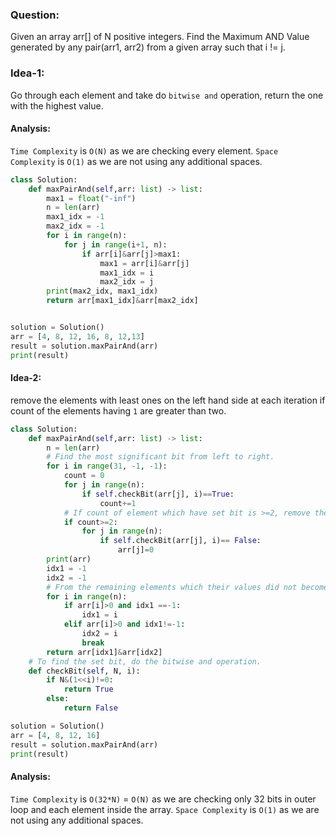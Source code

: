 ### Question:

Given an array arr[] of N positive integers. Find the Maximum AND Value generated by any pair(arr1, arr2) from a given array such that i != j.

### Idea-1:

Go through each element and take do `bitwise and` operation, return the one with the highest value.

#### Analysis:

`Time Complexity` is `O(N)` as we are checking every element.
`Space Complexity` is `O(1)` as we are not using any additional spaces.

```py
class Solution:
    def maxPairAnd(self,arr: list) -> list:
        max1 = float("-inf")
        n = len(arr)
        max1_idx = -1
        max2_idx = -1
        for i in range(n):
            for j in range(i+1, n):
                if arr[i]&arr[j]>max1:
                    max1 = arr[i]&arr[j]
                    max1_idx = i
                    max2_idx = j
        print(max2_idx, max1_idx)
        return arr[max1_idx]&arr[max2_idx]


solution = Solution()
arr = [4, 8, 12, 16, 8, 12,13]
result = solution.maxPairAnd(arr)
print(result)

```

#### Idea-2:

remove the elements with least ones on the left hand side at each iteration if count of the elements having `1` are greater than two.

```py
class Solution:
    def maxPairAnd(self,arr: list) -> list:
        n = len(arr)
        # Find the most significant bit from left to right.
        for i in range(31, -1, -1):
            count = 0
            for j in range(n):
                if self.checkBit(arr[j], i)==True:
                    count+=1
            # If count of element which have set bit is >=2, remove them or fill it with zero, we need only two to compare.
            if count>=2:
                for j in range(n):
                    if self.checkBit(arr[j], i)== False:
                        arr[j]=0
        print(arr)
        idx1 = -1
        idx2 = -1
        # From the remaining elements which their values did not become zero, choose two elements and do bitwise and operation.
        for i in range(n):
            if arr[i]>0 and idx1 ==-1:
                idx1 = i
            elif arr[i]>0 and idx1!=-1:
                idx2 = i
                break
        return arr[idx1]&arr[idx2]
    # To find the set bit, do the bitwise and operation.
    def checkBit(self, N, i):
        if N&(1<<i)!=0:
            return True
        else:
            return False

solution = Solution()
arr = [4, 8, 12, 16]
result = solution.maxPairAnd(arr)
print(result)
```

#### Analysis:

`Time Complexity` is `O(32*N)` = `O(N)` as we are checking only 32 bits in outer loop and each element inside the array.
`Space Complexity` is `O(1)` as we are not using any additional spaces.
